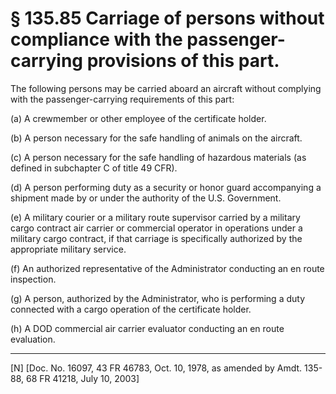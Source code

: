 # § 135.85   Carriage of persons without compliance with the passenger-carrying provisions of this part.

The following persons may be carried aboard an aircraft without complying with the passenger-carrying requirements of this part: 


(a) A crewmember or other employee of the certificate holder. 


(b) A person necessary for the safe handling of animals on the aircraft. 


(c) A person necessary for the safe handling of hazardous materials (as defined in subchapter C of title 49 CFR). 


(d) A person performing duty as a security or honor guard accompanying a shipment made by or under the authority of the U.S. Government. 


(e) A military courier or a military route supervisor carried by a military cargo contract air carrier or commercial operator in operations under a military cargo contract, if that carriage is specifically authorized by the appropriate military service. 


(f) An authorized representative of the Administrator conducting an en route inspection. 


(g) A person, authorized by the Administrator, who is performing a duty connected with a cargo operation of the certificate holder. 


(h) A DOD commercial air carrier evaluator conducting an en route evaluation.



---

[N] [Doc. No. 16097, 43 FR 46783, Oct. 10, 1978, as amended by Amdt. 135-88, 68 FR 41218, July 10, 2003]




